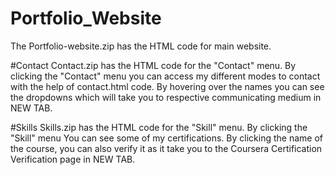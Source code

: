 # Portfolio_Website
The Portfolio-website.zip has the HTML code for main website. 

#Contact
Contact.zip has the HTML code for the "Contact" menu. By clicking the "Contact" menu you can access my different modes to contact with the help of contact.html code. 
By hovering over the names you can see the dropdowns which will take you to respective communicating medium in NEW TAB. 

#Skills
Skills.zip has the HTML code for the "Skill" menu. By clicking the "Skill" menu You can see some of my certifications.
By clicking the name of the course, you can also verify it as it take you to the Coursera Certification Verification page in NEW TAB.
